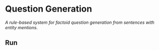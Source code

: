 # Question Generation

*A rule-based system for factoid question generation from sentences with entity mentions.*

## Run

